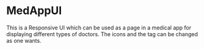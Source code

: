 # MedAppUI

This is a Responsive UI which can be used as a page in a medical app for displaying different types of doctors.
The icons and the tag can be changed as one wants.
